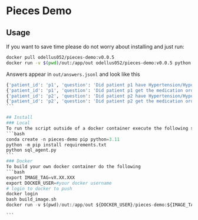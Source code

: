 # Pieces Demo

## Usage
If you want to save time please do not worry about installing and just run:
```bash
docker pull odellus052/pieces-demo:v0.0.5
docker run -v $(pwd)/out:/app/out odellus052/pieces-demo:v0.0.5 python sql_agent.py
```
Answers appear in `out/answers.jsonl` and look like this
````python
{'patient_id': 'p1', 'question': 'Did patient p1 have Hypertension/Hypotension given blood-pressure records from vitals?', 'answer': 'Yes, patient p1 had Hypertension.', 'sql_query': "SELECT observationresult FROM vitals WHERE patientid = 'p1' AND componentid = 'BloodPressure' LIMIT 5", 'sql_result': "[('186/82',)]", 'timestamp': '2023-12-14 20:52:14'}
{'patient_id': 'p1', 'question': 'Did patient p1 get the medication order to treat hypertension/hypotension if any?', 'answer': 'No', 'sql_query': "SELECT description, providerinstructions FROM medication WHERE patientid = 'p1' AND (providerinstructions LIKE '%hypertension%' OR providerinstructions LIKE '%hypotension%' OR description LIKE '%hypertension%' OR description LIKE '%hypotension%') LIMIT 5;", 'sql_result': '', 'timestamp': '2023-12-14 20:52:43'}
{'patient_id': 'p2', 'question': 'Did patient p2 have Hypertension/Hypotension given blood-pressure records from vitals?', 'answer': "Yes, patient p2 had hypotension on '2023-11-29 12:52:00'.", 'sql_query': "SELECT observationdate, observationresult FROM vitals WHERE patientid = 'p2' AND componentid = 'BloodPressure' ORDER BY observationdate DESC LIMIT 5;", 'sql_result': "[('2023-11-29 12:52:00', '68/41'), ('2023-11-29 12:32:00', '108/63')]", 'timestamp': '2023-12-14 20:53:28'}
{'patient_id': 'p2', 'question': 'Did patient p2 get the medication order to treat hypertension/hypotension if any?', 'answer': 'No', 'sql_query': "SELECT description FROM medication WHERE patientid = 'p2' AND (description LIKE '%hypertension%' OR description LIKE '%hypotension%') LIMIT 5;", 'sql_result': '', 'timestamp': '2023-12-14 20:53:58'}
```

## Install
### Local
To run the script outside of a docker container execute the following steps:
```bash
conda create -n pieces-demo pip python=3.11
python -m pip install requirements.txt
python sql_agent.py
```
### Docker
To build your own docker container do the following
```bash
export IMAGE_TAG=vX.XX.XXX
export DOCKER_USER=#your docker username
# login to docker to push
docker login
bash build_image.sh
docker run -v $(pwd)/out:/app/out ${DOCKER_USER}/pieces-demo:${IMAGE_TAG} python sql_agent.py

```
